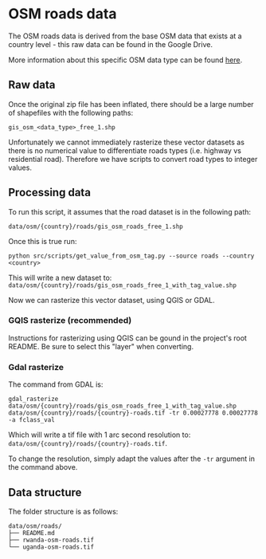 # OSM roads data 

The OSM roads data is derived from the base OSM data that exists at a country level - this raw data can be found in the Google Drive. 

More information about this specific OSM data type can be found [here](https://wiki.openstreetmap.org/wiki/Key:highway).

## Raw data 

Once the original zip file has been inflated, there should be a large number of shapefiles with the following paths:

`gis_osm_<data_type>_free_1.shp`

Unfortunately we cannot immediately rasterize these vector datasets as there is no numerical value to differentiate roads types (i.e. highway vs residential road). Therefore we have scripts to convert road types to integer values.

## Processing data

To run this script, it assumes that the road dataset is in the following path:

`data/osm/{country}/roads/gis_osm_roads_free_1.shp`

Once this is true run:

```
python src/scripts/get_value_from_osm_tag.py --source roads --country <country>
```

This will write a new dataset to:
`data/osm/{country}/roads/gis_osm_roads_free_1_with_tag_value.shp`

Now we can rasterize this vector dataset, using QGIS or GDAL. 

### GQIS rasterize (recommended)
Instructions for rasterizing using QGIS can be gound in the project's root README. Be sure to select this "layer" when converting.

### Gdal rasterize

The command from GDAL is:

```
gdal_rasterize data/osm/{country}/roads/gis_osm_roads_free_1_with_tag_value.shp data/osm/{country}/roads/{country}-roads.tif -tr 0.00027778 0.00027778 -a fclass_val
```

Which will write a tif file with 1 arc second resolution to:
`data/osm/{country}/roads/{country}-roads.tif`.

To change the resolution, simply adapt the values after the `-tr` argument in the command above.

## Data structure

The folder structure is as follows:

```
data/osm/roads/
├── README.md
├── rwanda-osm-roads.tif
└── uganda-osm-roads.tif
```
